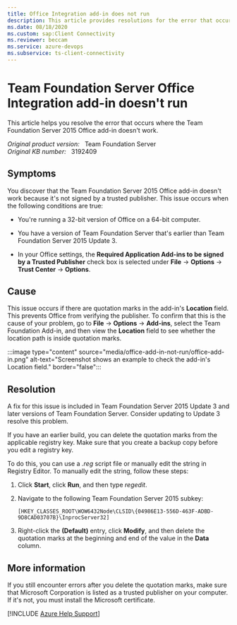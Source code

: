 ```yaml
---
title: Office Integration add-in does not run
description: This article provides resolutions for the error that occurs where the Team Foundation Server 2015 Office add-in doesn't work.
ms.date: 08/18/2020
ms.custom: sap:Client Connectivity
ms.reviewer: beccam
ms.service: azure-devops
ms.subservice: ts-client-connectivity
---
```

# Team Foundation Server Office Integration add-in doesn't run

This article helps you resolve the error that occurs where the Team Foundation Server 2015 Office add-in doesn't work.

_Original product version:_ &nbsp; Team Foundation Server  
_Original KB number:_ &nbsp; 3192409

## Symptoms

You discover that the Team Foundation Server 2015 Office add-in doesn't work because it's not signed by a trusted publisher. This issue occurs when the following conditions are true:

- You're running a 32-bit version of Office on a 64-bit computer.

- You have a version of Team Foundation Server that's earlier than Team Foundation Server 2015 Update 3.

- In your Office settings, the **Required Application Add-ins to be signed by a Trusted Publisher** check box is selected under **File** -> **Options** -> **Trust Center** -> **Options**.

## Cause

This issue occurs if there are quotation marks in the add-in's **Location** field. This prevents Office from verifying the publisher. To confirm that this is the cause of your problem, go to **File** -> **Options** -> **Add-ins**, select the Team Foundation Add-in, and then view the **Location** field to see whether the location path is inside quotation marks.

:::image type="content" source="media/office-add-in-not-run/office-add-in.png" alt-text="Screenshot shows an example to check the add-in's Location field." border="false":::

## Resolution

A fix for this issue is included in Team Foundation Server 2015 Update 3 and later versions of Team Foundation Server. Consider updating to Update 3 resolve this problem.

If you have an earlier build, you can delete the quotation marks from the applicable registry key. Make sure that you create a backup copy before you edit a registry key.

To do this, you can use a _.reg_ script file or manually edit the string in Registry Editor. To manually edit the string, follow these steps:

1. Click **Start**, click **Run**, and then type _regedit_.
2. Navigate to the following Team Foundation Server 2015 subkey:

    `[HKEY_CLASSES_ROOT\WOW6432Node\CLSID\{04986E13-556D-463F-ADBD-9D8CAD03707B}\InprocServer32]`

3. Right-click the **(Default)** entry, click **Modify**, and then delete the quotation marks at the beginning and end of the value in the **Data** column.

## More information

If you still encounter errors after you delete the quotation marks, make sure that Microsoft Corporation is listed as a trusted publisher on your computer. If it's not, you must install the Microsoft certificate.

[!INCLUDE [Azure Help Support](../../includes/azure-help-support.md)]

